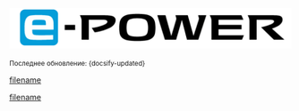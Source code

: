 <div class="home__logo">

![](assets/img/nissan_e_power_logo.png ':no-zoom')

</div>

<small class="date_change">Последнее обновление: {docsify-updated}</small>

<div class="mobile_help">

[filename](_sidebar.md ':include')

</div>

<div class="donation-wrapper">

[filename](_donation.md ':include')

</div>
